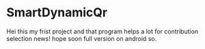 # SmartDynamicQr
Hei this my frist project and that program helps a lot for contribution selection news!
hope soon full version on android so.
